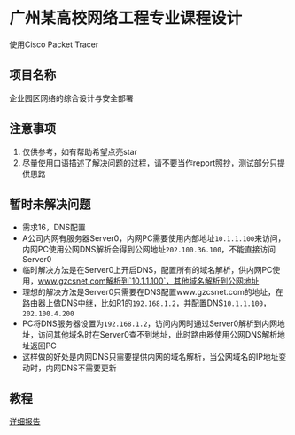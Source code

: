 # 广州某高校网络工程专业课程设计

使用Cisco Packet Tracer

## 项目名称

企业园区网络的综合设计与安全部署

## 注意事项

1. 仅供参考，如有帮助希望点亮star
2. 尽量使用口语描述了解决问题的过程，请不要当作report照抄，测试部分只提供思路

## 暂时未解决问题

- 需求16，DNS配置
- A公司内网有服务器Server0，内网PC需要使用内部地址`10.1.1.100`来访问，内网PC使用公网DNS解析会得到公网地址`202.100.36.100`，不能直接访问Server0
- 临时解决方法是在Server0上开启DNS，配置所有的域名解析，供内网PC使用，www.gzcsnet.com解析到`10.1.1.100`，其他域名解析到公网地址
- 理想的解决方法是Server0只需要在DNS配置www.gzcsnet.com的地址，在路由器上做DNS中继，比如R1的`192.168.1.2`，并配置DNS`10.1.1.100`，`202.100.4.200`
- PC将DNS服务器设置为`192.168.1.2`，访问内网时通过Server0解析到内网地址，访问其他域名时在Server0查不到地址，此时路由器使用公网DNS解析地址返回PC
- 这样做的好处是内网DNS只需要提供内网的域名解析，当公网域名的IP地址变动时，内网DNS不需要更新

## 教程

[详细报告](report.md)
